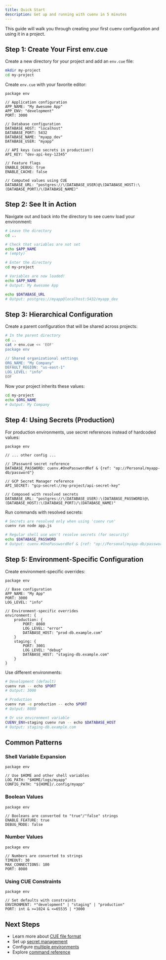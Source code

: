 ```yaml
---
title: Quick Start
description: Get up and running with cuenv in 5 minutes
---
```


This guide will walk you through creating your first cuenv configuration and using it in a project.

## Step 1: Create Your First env.cue

Create a new directory for your project and add an `env.cue` file:

```bash
mkdir my-project
cd my-project
```

Create `env.cue` with your favorite editor:

```cue title="env.cue"
package env

// Application configuration
APP_NAME: "My Awesome App"
APP_ENV: "development"
PORT: 3000

// Database configuration
DATABASE_HOST: "localhost"
DATABASE_PORT: 5432
DATABASE_NAME: "myapp_dev"
DATABASE_USER: "myapp"

// API keys (use secrets in production!)
API_KEY: "dev-api-key-12345"

// Feature flags
ENABLE_DEBUG: true
ENABLE_CACHE: false

// Computed values using CUE
DATABASE_URL: "postgres://\(DATABASE_USER)@\(DATABASE_HOST):\(DATABASE_PORT)/\(DATABASE_NAME)"
```

## Step 2: See It in Action

Navigate out and back into the directory to see cuenv load your environment:

```bash
# Leave the directory
cd ..

# Check that variables are not set
echo $APP_NAME
# (empty)

# Enter the directory
cd my-project

# Variables are now loaded!
echo $APP_NAME
# Output: My Awesome App

echo $DATABASE_URL
# Output: postgres://myapp@localhost:5432/myapp_dev
```

## Step 3: Hierarchical Configuration

Create a parent configuration that will be shared across projects:

```bash
# In the parent directory
cd ..
cat > env.cue << 'EOF'
package env

// Shared organizational settings
ORG_NAME: "My Company"
DEFAULT_REGION: "us-east-1"
LOG_LEVEL: "info"
EOF
```

Now your project inherits these values:

```bash
cd my-project
echo $ORG_NAME
# Output: My Company
```

## Step 4: Using Secrets (Production)

For production environments, use secret references instead of hardcoded values:

```cue
package env

// ... other config ...

// 1Password secret reference
DATABASE_PASSWORD: cuenv.#OnePasswordRef & {ref: "op://Personal/myapp-db/password"}

// GCP Secret Manager reference
API_SECRET: "gcp-secret://my-project/api-secret-key"

// Composed with resolved secrets
DATABASE_URL: "postgres://\(DATABASE_USER):\(DATABASE_PASSWORD)@\(DATABASE_HOST):\(DATABASE_PORT)/\(DATABASE_NAME)"
```

Run commands with resolved secrets:

```bash
# Secrets are resolved only when using 'cuenv run'
cuenv run node app.js

# Regular shell use won't resolve secrets (for security)
echo $DATABASE_PASSWORD
# Output: cuenv.#OnePasswordRef & {ref: "op://Personal/myapp-db/password"}
```

## Step 5: Environment-Specific Configuration

Create environment-specific overrides:

```cue
package env

// Base configuration
APP_NAME: "My App"
PORT: 3000
LOG_LEVEL: "info"

// Environment-specific overrides
environment: {
    production: {
        PORT: 8080
        LOG_LEVEL: "error"
        DATABASE_HOST: "prod-db.example.com"
    }
    staging: {
        PORT: 3001
        LOG_LEVEL: "debug"
        DATABASE_HOST: "staging-db.example.com"
    }
}
```

Use different environments:

```bash
# Development (default)
cuenv run -- echo $PORT
# Output: 3000

# Production
cuenv run -e production -- echo $PORT
# Output: 8080

# Or use environment variable
CUENV_ENV=staging cuenv run -- echo $DATABASE_HOST
# Output: staging-db.example.com
```

## Common Patterns

### Shell Variable Expansion

```cue
package env

// Use $HOME and other shell variables
LOG_PATH: "$HOME/logs/myapp"
CONFIG_PATH: "${HOME}/.config/myapp"
```

### Boolean Values

```cue
package env

// Booleans are converted to "true"/"false" strings
ENABLE_FEATURE: true
DEBUG_MODE: false
```

### Number Values

```cue
package env

// Numbers are converted to strings
TIMEOUT: 30
MAX_CONNECTIONS: 100
PORT: 8080
```

### Using CUE Constraints

```cue
package env

// Set defaults with constraints
ENVIRONMENT: *"development" | "staging" | "production"
PORT: int & >=1024 & <=65535 | *3000
```

## Next Steps

- Learn more about [CUE file format](/guides/cue-format/)
- Set up [secret management](/guides/secrets/)
- Configure [multiple environments](/guides/environments/)
- Explore [command reference](/reference/commands/)
